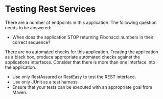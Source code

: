 # Testing Rest Services

There are a number of endpoints in this application.  The following question needs to be answered:

- When does the application STOP returning Fibonacci numbers in their correct sequence?

There are no automated checks for this application.  Treating the application as a black box, produce appropriate automated checks against the applications interfaces.  Consider that there is more than one interface into the application.

- Use only RestAssured or RestEasy to test the REST interface.
- Use only JUnit as a test harness.
- Ensure that your tests can be executed with an appropriate goal from Maven.